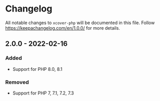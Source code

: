 # Changelog

All notable changes to `xcover-php` will be documented in this file. Follow https://keepachangelog.com/en/1.0.0/ for more details.

## 2.0.0 - 2022-02-16

### Added

- Support for PHP 8.0, 8.1

### Removed

- Support for PHP 7, 7.1, 7.2, 7.3
